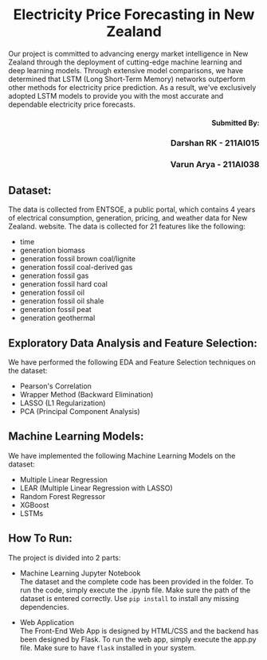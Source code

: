 <h1 align="center">Electricity Price Forecasting in New Zealand</h1>

<p>
Our project is committed to advancing energy market intelligence in New Zealand 
through the deployment of cutting-edge machine learning and deep learning models. 
Through extensive model comparisons, we have determined that LSTM (Long Short-Term 
Memory) networks outperform other methods for electricity price prediction. As a 
result, we've exclusively adopted LSTM models to provide you with the most accurate 
and dependable electricity price forecasts.
</p>

<h4 align="right">Submitted By:</h3>
<h3 align="right">Darshan RK - 211AI015</h3>
<h3 align="right">Varun Arya - 211AI038</h3>

## Dataset:
The data is collected from ENTSOE, a public portal, which contains 4 years of electrical consumption, 
generation, pricing, and weather data for New Zealand. 
website. The data is collected for 21 features like the following:

- time
- generation biomass
- generation fossil brown coal/lignite
- generation fossil coal-derived gas	
- generation fossil gas	
- generation fossil hard coal	
- generation fossil oil	
- generation fossil oil shale	
- generation fossil peat	
- generation geothermal


## Exploratory Data Analysis and Feature Selection:
We have performed the following EDA and Feature Selection techniques on the dataset:

- Pearson's Correlation
- Wrapper Method (Backward Elimination)
- LASSO (L1 Regularization)
- PCA (Principal Component Analysis)

## Machine Learning Models:
We have implemented the following Machine Learning Models on the dataset:

- Multiple Linear Regression
- LEAR (Multiple Linear Regression with LASSO)
- Random Forest Regressor
- XGBoost
- LSTMs

## How To Run:
The project is divided into 2 parts:
- Machine Learning Jupyter Notebook <br/>
The dataset and the complete code has been provided in the folder.
To run the code, simply execute the .ipynb file. 
Make sure the path of the dataset is entered correctly.
Use `pip install` to install any missing dependencies.


- Web Application <br/>
The Front-End Web App is designed by HTML/CSS and the backend has been designed by Flask.
To run the web app, simply execute the app.py file.
Make sure to have `flask` installed in your system.